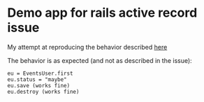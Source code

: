 # Demo app for rails active record issue 

My attempt at reproducing the behavior described [here](https://github.com/rails/rails/issues/25347)

The behavior is as expected (and not as described in the issue):

    eu = EventsUser.first
    eu.status = "maybe"
    eu.save (works fine)
    eu.destroy (works fine)
